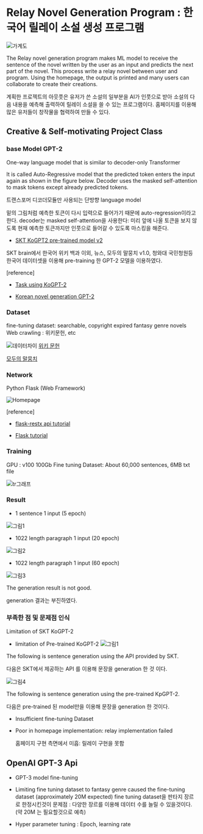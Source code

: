 # Relay Novel Generation Program : 한국어 릴레이 소설 생성 프로그램
![가계도](https://user-images.githubusercontent.com/18351404/126857974-230380fa-9531-4109-8c05-8f3764199ec0.png)

The Relay novel generation program makes ML model to receive the sentence of the novel written by the user as an input and predicts the next part of the novel. This process write a relay novel between user and program.
Using the homepage, the output is printed and many users can collaborate to create their creations.

계획한 프로젝트의 아웃풋은 유저가 쓴 소설의 일부분을 AI가 인풋으로 받아 소설의 다음 내용을 예측해 출력하여 릴레이 소설을 쓸 수 있는 프로그램이다.
홈페이지를 이용해 많은 유저들이 창작물을 협력하여 만들 수 있다.


## Creative & Self-motivating Project Class
### base Model GPT-2

One-way language model that is similar to decoder-only Transformer

It is called Auto-Regressive model that the predicted token enters the input again as shown in the figure below.
Decoder uses the masked self-attention to mask tokens except already predicted tokens.

트랜스포머 디코더모듈만 사용되는 단방향 language model

밑의 그림처럼 예측한 토큰이 다시 입력으로 들어가기 때문에 auto-regression이라고 한다.
decoder는 masked self-attention을 사용한다: 미리 앞에 나올 토큰을 보지 않도록 현재 예측한 토큰까지만 인풋으로 들어갈 수 있도록 마스킹을 해준다.

* [SKT KoGPT2 pre-trained model v2](https://github.com/SKT-AI/KoGPT2)

SKT brain에서 한국어 위키 백과 이외, 뉴스, 모두의 말뭉치 v1.0, 청와대 국민청원등 
한국어 데이터셋을 이용해 pre-training 한 GPT-2 모델을 이용하였다.


[reference]
* [Task using KoGPT-2](https://github.com/MrBananaHuman/KorGPT2Tutorial)

* [Korean novel generation GPT-2](https://github.com/shbictai/narrativeKoGPT2)


### Dataset
fine-tuning dataset: searchable, copyright expired fantasy genre novels
Web crawling : 위키문헌, etc

![데이터차이](https://user-images.githubusercontent.com/18351404/126858161-e6523ffc-fcc8-41cb-b65f-32f89a050c2a.png)
[위키 문헌](https://ko.wikisource.org/wiki/%EC%9C%84%ED%82%A4%EB%AC%B8%ED%97%8C:%EB%8C%80%EB%AC%B8)


[모두의 말뭉치](https://corpus.korean.go.kr/)


### Network
Python Flask (Web Framework)

![Homepage](https://user-images.githubusercontent.com/18351404/126859963-8044bd34-4eb9-4b04-a144-5283f50ca0c7.png)

[reference]
* [flask-restx api tutorial](https://justkode.kr/python/flask-restapi-1)

* [Flask tutorial](https://flask.palletsprojects.com/en/1.1.x/quickstart/)


### Training 
GPU : v100 100Gb
Fine tuning Dataset: About 60,000 sentences, 6MB txt file

![tr그래프](https://user-images.githubusercontent.com/18351404/126858352-de80d366-a634-41c7-a28e-0a627167125f.png)


### Result
* 1 sentence 1 input (5 epoch)

![그림1](https://user-images.githubusercontent.com/18351404/126892716-cd5b6576-dad1-4e3f-b571-b01914565b17.png)

* 1022 length paragraph 1 input (20 epoch)

![그림2](https://user-images.githubusercontent.com/18351404/126892722-9714634f-9218-486d-bbba-62a03970b7f4.png)

* 1022 length paragraph 1 input (60 epoch)

![그림3](https://user-images.githubusercontent.com/18351404/126892725-a117bca3-48c0-4774-b089-8673919ba098.png)

The generation result is not good.

generation 결과는 부진하였다.

### 부족한 점 및 문제점 인식
Limitation of SKT KoGPT-2
* limitation of Pre-trained KoGPT-2
![그림1](https://user-images.githubusercontent.com/18351404/126859763-be3e7ea2-56b8-40b3-86dd-e3d35e565568.png)

The following is sentence generation using the API provided by SKT.

다음은 SKT에서 제공하는 API 를 이용해 문장을 generation 한 것 이다.


  ![그림4](https://user-images.githubusercontent.com/18351404/126892744-b206c38c-a7f3-4701-8524-90d070a7c1ca.png)
  
The following is sentence generation using the pre-trained KpGPT-2.

다음은 pre-trained 된 model만을 이용해 문장을 generation 한 것이다.

* Insufficient fine-tuning Dataset

* Poor in homepage implementation: relay implementation failed

  홈페이지 구현 측면에서 미흡: 릴레이 구현을 못함

## OpenAI GPT-3 Api 
*  GPT-3 model fine-tuning

*  Limiting fine tuning dataset to fantasy genre caused the fine-tuning dataset
   (approximately 20M expected)
   fine tuning dataset을 판타지 장르로 한정시킨것이 문제점 : 다양한 장르를 이용해 데이터 수를 늘릴 수 있을것이다. (약 20M 는 필요할것으로 예측)

*  Hyper parameter tuning : Epoch, learning rate
